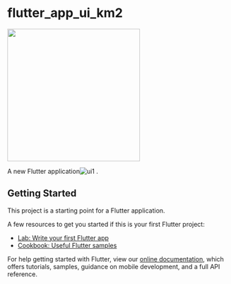 # flutter_app_ui_km2

<img src="https://user-images.githubusercontent.com/5345330/114206652-c208f880-9985-11eb-9218-248fbf85cc2d.png" width="300">

A new Flutter application![ui1](https://user-images.githubusercontent.com/5345330/114206652-c208f880-9985-11eb-9218-248fbf85cc2d.png)
.

## Getting Started

This project is a starting point for a Flutter application.

A few resources to get you started if this is your first Flutter project:

- [Lab: Write your first Flutter app](https://flutter.dev/docs/get-started/codelab)
- [Cookbook: Useful Flutter samples](https://flutter.dev/docs/cookbook)

For help getting started with Flutter, view our
[online documentation](https://flutter.dev/docs), which offers tutorials,
samples, guidance on mobile development, and a full API reference.
